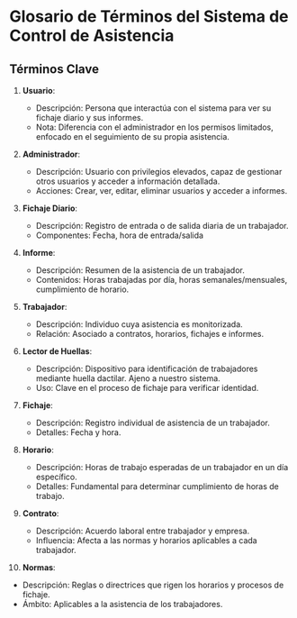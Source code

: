# Glosario de Términos del Sistema de Control de Asistencia

## Términos Clave

1. **Usuario**: 
   - Descripción: Persona que interactúa con el sistema para ver su fichaje diario y sus informes.
   - Nota: Diferencia con el administrador en los permisos limitados, enfocado en el seguimiento de su propia asistencia.

2. **Administrador**: 
   - Descripción: Usuario con privilegios elevados, capaz de gestionar otros usuarios y acceder a información detallada.
   - Acciones: Crear, ver, editar, eliminar usuarios y acceder a informes.

3. **Fichaje Diario**: 
   - Descripción: Registro de entrada o de salida diaria de un trabajador.
   - Componentes: Fecha, hora de entrada/salida

4. **Informe**: 
   - Descripción: Resumen de la asistencia de un trabajador.
   - Contenidos: Horas trabajadas por día, horas semanales/mensuales, cumplimiento de horario.

5. **Trabajador**: 
   - Descripción: Individuo cuya asistencia es monitorizada.
   - Relación: Asociado a contratos, horarios, fichajes e informes.

6. **Lector de Huellas**: 
   - Descripción: Dispositivo para identificación de trabajadores mediante huella dactilar. Ajeno a nuestro sistema.
   - Uso: Clave en el proceso de fichaje para verificar identidad.

7. **Fichaje**: 
   - Descripción: Registro individual de asistencia de un trabajador.
   - Detalles: Fecha y hora.

8. **Horario**: 
   - Descripción: Horas de trabajo esperadas de un trabajador en un día específico.
   - Detalles: Fundamental para determinar cumplimiento de horas de trabajo.

9. **Contrato**: 
   - Descripción: Acuerdo laboral entre trabajador y empresa.
   - Influencia: Afecta a las normas y horarios aplicables a cada trabajador.

10. **Normas**: 
   - Descripción: Reglas o directrices que rigen los horarios y procesos de fichaje.
   - Ámbito: Aplicables a la asistencia de los trabajadores.
